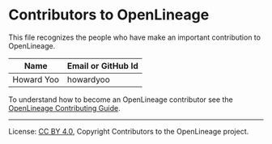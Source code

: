 <!-- SPDX-License-Identifier: Apache-2.0 -->

<!-- SPDX-License-Identifier: CC-BY-4.0 -->
<!-- Copyright Contributors to the OpenLineage. -->

# Contributors to OpenLineage


This file recognizes the people who have make an important contribution to OpenLineage.

| Name           | Email or GitHub Id |
| -------------- | -----------------
| Howard Yoo | howardyoo |



To understand how to become an OpenLineage contributor see the [OpenLineage Contributing Guide](CONTRIBUTING.md).

----
License: [CC BY 4.0](https://creativecommons.org/licenses/by/4.0/),
Copyright Contributors to the OpenLineage project.
